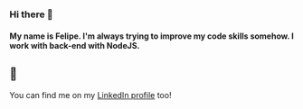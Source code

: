 ### Hi there 👋

#### My name is **Felipe**. I'm always trying to improve my code skills somehow. I work with back-end with NodeJS. 
:monocle_face:
------------

You can find me on my [LinkedIn profile](https://www.linkedin.com/in/felipedeaquino/) too! 

<!--
**felipedeaquino/felipedeaquino** is a ✨ _special_ ✨ repository because its `README.md` (this file) appears on your GitHub profile.

Here are some ideas to get you started:

- 🔭 I’m currently working on ...
- 🌱 I’m currently learning ...
- 👯 I’m looking to collaborate on ...
- 🤔 I’m looking for help with ...
- 💬 Ask me about ...
- 📫 How to reach me: ...
- 😄 Pronouns: ...
- ⚡ Fun fact: ...
-->
